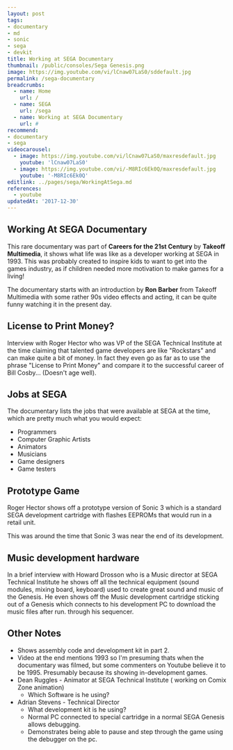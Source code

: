 ```yaml
---
layout: post
tags: 
- documentary
- md
- sonic
- sega
- devkit
title: Working at SEGA Documentary 
thumbnail: /public/consoles/Sega Genesis.png
image: https://img.youtube.com/vi/lCnaw07LaS0/sddefault.jpg
permalink: /sega-documentary
breadcrumbs:
  - name: Home
    url: /
  - name: SEGA
    url: /sega
  - name: Working at SEGA Documentary 
    url: #
recommend: 
- documentary
- sega
videocarousel:
  - image: https://img.youtube.com/vi/lCnaw07LaS0/maxresdefault.jpg
    youtube: 'lCnaw07LaS0'
  - image: https://img.youtube.com/vi/-M8RIc6Ek0Q/maxresdefault.jpg
    youtube: '-M8RIc6Ek0Q'
editlink: ../pages/sega/WorkingAtSega.md
references:
  - youtube
updatedAt: '2017-12-30'
---
```

## Working At SEGA Documentary
This rare documentary was part of **Careers for the 21st Century** by **Takeoff Multimedia**, it shows what life was like as a developer working at SEGA in 1993. This was probably created to inspire kids to want to get into the games industry, as if children needed more motivation to make games for a living!

The documentary starts with an introduction by **Ron Barber** from Takeoff Multimedia with some rather 90s video effects and acting, it can be quite funny watching it in the present day.

## License to Print Money?
Interview with Roger Hector who was VP of the SEGA Technical Institute at the time claiming that talented game developers are like "Rockstars" and can make quite a bit of money. In fact they even go as far as to use the phrase "License to Print Money" and compare it to the successful career of Bill Cosby... (Doesn't age well).

## Jobs at SEGA
The documentary lists the jobs that were available at SEGA at the time, which are pretty much what you would expect:
* Programmers
* Computer Graphic Artists
* Animators
* Musicians
* Game designers
* Game testers

## Prototype Game
Roger Hector shows off a prototype version of Sonic 3 which is a standard SEGA development cartridge with flashes EEPROMs that would run in a retail unit.

This was around the time that Sonic 3 was near the end of its development.

## Music development hardware
In a brief interview with Howard Drosson who is a Music director at SEGA Technical Institute he shows off all the technical equipment (sound modules, mixing board, keyboard) used to create great sound and music of the Genesis. He even shows off the Music development cartridge sticking out of a Genesis which connects to his development PC to download the music files after run. through his sequencer.

## Other Notes
* Shows assembly code and development kit in part 2.
* Video at the end mentions 1993 so I'm presuming thats when the documentary was filmed, but some commenters on Youtube believe it to be 1995. Presumably because its showing in-development games.
* Dean Ruggles - Animator at SEGA Technical Institute ( working on Comix Zone animation)
  - Which Software is he using?
* Adrian Stevens - Technical Director
  - What development kit is he using?
  - Normal PC connected to special cartridge in a normal SEGA Genesis allows debugging.
  - Demonstrates being able to pause and step through the game using the debugger on the pc.
